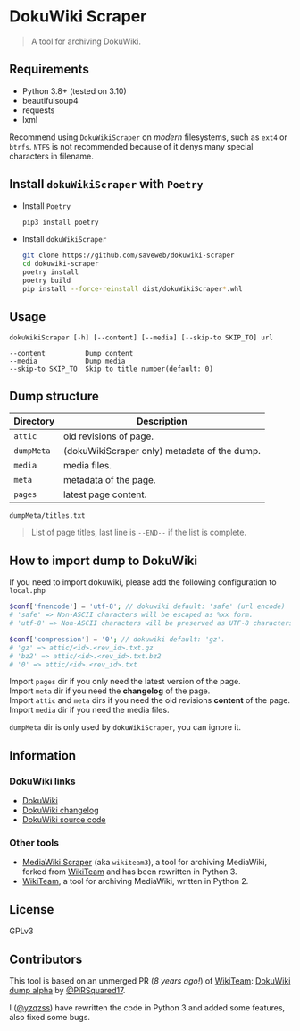 # DokuWiki Scraper

> A tool for archiving DokuWiki.

## Requirements

- Python 3.8+ (tested on 3.10)
- beautifulsoup4
- requests
- lxml

Recommend using `DokuWikiScraper` on _modern_ filesystems, such as `ext4` or `btrfs`. `NTFS` is not recommended because of it denys many special characters in filename.

## Install `dokuWikiScraper` with `Poetry`

- Install `Poetry`

    ```bash
    pip3 install poetry
    ```

- Install `dokuWikiScraper`

    ```bash
    git clone https://github.com/saveweb/dokuwiki-scraper
    cd dokuwiki-scraper
    poetry install
    poetry build
    pip install --force-reinstall dist/dokuWikiScraper*.whl
    ```


## Usage

`dokuWikiScraper [-h] [--content] [--media] [--skip-to SKIP_TO] url`

```text
--content          Dump content
--media            Dump media
--skip-to SKIP_TO  Skip to title number(default: 0)
```

## Dump structure

| Directory | Description |
|-----------|-------------|
| `attic` | old revisions of page. |
| `dumpMeta` | (dokuWikiScraper only) metadata of the dump. |
| `media` | media files. |
| `meta` |  metadata of the page. |
| `pages` | latest page content. |

`dumpMeta/titles.txt`

> List of page titles, last line is `--END--` if the list is complete.

## How to import dump to DokuWiki

If you need to import dokuwiki, please add the following configuration to `local.php`

```php
$conf['fnencode'] = 'utf-8'; // dokuwiki default: 'safe' (url encode)
# 'safe' => Non-ASCII characters will be escaped as %xx form.
# 'utf-8' => Non-ASCII characters will be preserved as UTF-8 characters.

$conf['compression'] = '0'; // dokuwiki default: 'gz'.
# 'gz' => attic/<id>.<rev_id>.txt.gz
# 'bz2' => attic/<id>.<rev_id>.txt.bz2
# '0' => attic/<id>.<rev_id>.txt
```

Import `pages` dir if you only need the latest version of the page.  
Import `meta` dir if you need the **changelog** of the page.  
Import `attic` and `meta` dirs if you need the old revisions **content** of the page.  
Import `media` dir if you need the media files.

`dumpMeta` dir is only used by `dokuWikiScraper`, you can ignore it.

## Information

### DokuWiki links

- [DokuWiki](https://www.dokuwiki.org/)
- [DokuWiki changelog](https://www.dokuwiki.org/changelog)
- [DokuWiki source code](https://github.com/splitbrain/dokuwiki)

### Other tools

- [MediaWiki Scraper](https://github.com/mediawiki-client-tools/mediawiki-scraper) (aka `wikiteam3`), a tool for archiving MediaWiki, forked from [WikiTeam](https://github.com/wikiteam/wikiteam/) and has been rewritten in Python 3.
- [WikiTeam](https://github.com/wikiteam/wikiteam/), a tool for archiving MediaWiki, written in Python 2.

## License

GPLv3

## Contributors

This tool is based on an unmerged PR (_8 years ago!_) of [WikiTeam](https://github.com/WikiTeam/wikiteam/): [DokuWiki dump alpha](https://github.com/WikiTeam/wikiteam/pull/243) by [@PiRSquared17](https://github.com/PiRSquared17).

I ([@yzqzss](https://github.com/yzqzss)) have rewritten the code in Python 3 and added some features, also fixed some bugs.